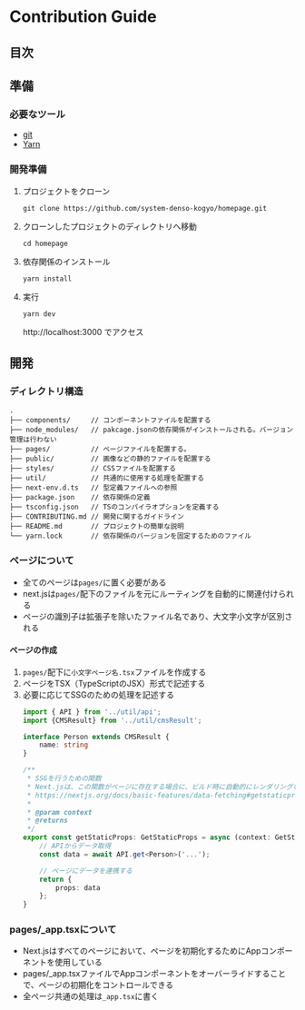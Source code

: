 # Contribution Guide

## 目次


## 準備
### 必要なツール
- [git](https://git-scm.com/downloads)
- [Yarn](https://classic.yarnpkg.com/en/docs/install#windows-stable)

### 開発準備
1. プロジェクトをクローン
    ```
    git clone https://github.com/system-denso-kogyo/homepage.git
    ```
1. クローンしたプロジェクトのディレクトリへ移動
    ```
    cd homepage
    ```
1. 依存関係のインストール
    ```
    yarn install
    ```
1. 実行
    ```
    yarn dev
    ```
    http://localhost:3000 でアクセス

## 開発
### ディレクトリ構造
```
.
├── components/     // コンポーネントファイルを配置する
├── node_modules/   // pakcage.jsonの依存関係がインストールされる。バージョン管理は行わない
├── pages/          // ページファイルを配置する。
├── public/         // 画像などの静的ファイルを配置する
├── styles/         // CSSファイルを配置する
├── util/           // 共通的に使用する処理を配置する
├── next-env.d.ts   // 型定義ファイルへの参照
├── package.json    // 依存関係の定義
├── tsconfig.json   // TSのコンパイラオプションを定義する
├── CONTRIBUTING.md // 開発に関するガイドライン
├── README.md       // プロジェクトの簡単な説明
└── yarn.lock       // 依存関係のバージョンを固定するためのファイル
```

### ページについて
- 全てのページは`pages/`に置く必要がある
- next.jsは`pages/`配下のファイルを元にルーティングを自動的に関連付けられる
- ページの識別子は拡張子を除いたファイル名であり、大文字小文字が区別される
#### ページの作成
1. `pages/`配下に`小文字ページ名.tsx`ファイルを作成する
1. ページをTSX（TypeScriptのJSX）形式で記述する
1. 必要に応じてSSGのための処理を記述する
    ```ts
    import { API } from '../util/api';
    import {CMSResult} from '../util/cmsResult';

    interface Person extends CMSResult {
        name: string
    }

    /**
     * SSGを行うための関数
     * Next.jsは、この関数がページに存在する場合に、ビルド時に自動的にレンダリングを行う
     * https://nextjs.org/docs/basic-features/data-fetching#getstaticprops-static-generation
     * 
     * @param context 
     * @returns 
     */
    export const getStaticProps: GetStaticProps = async (context: GetStaticPropsContext) => {
        // APIからデータ取得
        const data = await API.get<Person>('...');

        // ページにデータを連携する
        return {
            props: data
        };
    }
    ```


### pages/_app.tsxについて
- Next.jsはすべてのページにおいて、ページを初期化するためにAppコンポーネントを使用している
- pages/_app.tsxファイルでAppコンポーネントをオーバーライドすることで、ページの初期化をコントロールできる
- 全ページ共通の処理は`_app.tsx`に書く
